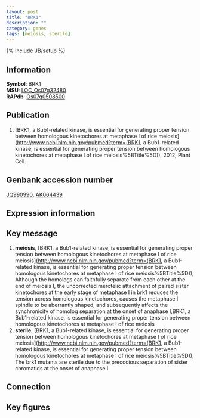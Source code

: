 ```yaml
---
layout: post
title: "BRK1"
description: ""
category: genes
tags: [meiosis, sterile]
---
```

{% include JB/setup %}

## Information
__Symbol__: BRK1  
__MSU__: [LOC_Os07g32480](http://rice.plantbiology.msu.edu/cgi-bin/ORF_infopage.cgi?orf=LOC_Os07g32480)  
__RAPdb__: [Os07g0508500](http://rapdb.dna.affrc.go.jp/viewer/gbrowse_details/irgsp1?name=Os07g0508500)  

## Publication
1. [BRK1, a Bub1-related kinase, is essential for generating proper tension between homologous kinetochores at metaphase I of rice meiosis](http://www.ncbi.nlm.nih.gov/pubmed?term=(BRK1, a Bub1-related kinase, is essential for generating proper tension between homologous kinetochores at metaphase I of rice meiosis%5BTitle%5D)), 2012, Plant Cell.

## Genbank accession number
[JQ990990](http://www.ncbi.nlm.nih.gov/nuccore/JQ990990), [AK064439](http://www.ncbi.nlm.nih.gov/nuccore/AK064439)

## Expression information

## Key message
1. __meiosis__, [BRK1, a Bub1-related kinase, is essential for generating proper tension between homologous kinetochores at metaphase I of rice meiosis](http://www.ncbi.nlm.nih.gov/pubmed?term=(BRK1, a Bub1-related kinase, is essential for generating proper tension between homologous kinetochores at metaphase I of rice meiosis%5BTitle%5D)),  Although the homologs can faithfully separate from each other at the end of meiosis I, the uncorrected merotelic attachment of paired sister kinetochores at the early stage of metaphase I in brk1 reduces the tension across homologous kinetochores, causes the metaphase I spindle to be aberrantly shaped, and subsequently affects the synchronicity of homolog separation at the onset of anaphase I,BRK1, a Bub1-related kinase, is essential for generating proper tension between homologous kinetochores at metaphase I of rice meiosis
2. __sterile__, [BRK1, a Bub1-related kinase, is essential for generating proper tension between homologous kinetochores at metaphase I of rice meiosis](http://www.ncbi.nlm.nih.gov/pubmed?term=(BRK1, a Bub1-related kinase, is essential for generating proper tension between homologous kinetochores at metaphase I of rice meiosis%5BTitle%5D)),  The brk1 mutants are sterile due to the precocious separation of sister chromatids at the onset of anaphase I

## Connection

## Key figures


